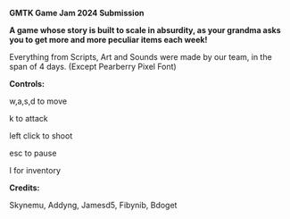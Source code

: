 **GMTK Game Jam 2024 Submission**

**A game whose story is built to scale in absurdity, as your grandma asks you to get more and more peculiar items each week!**

Everything from Scripts, Art and Sounds were made by our team, in the span of 4 days. (Except Pearberry Pixel Font)



**Controls:**

w,a,s,d to move

k to attack

left click to shoot

esc to pause 

I for inventory




**Credits:**

Skynemu, Addyng, Jamesd5, Fibynib, Bdoget


